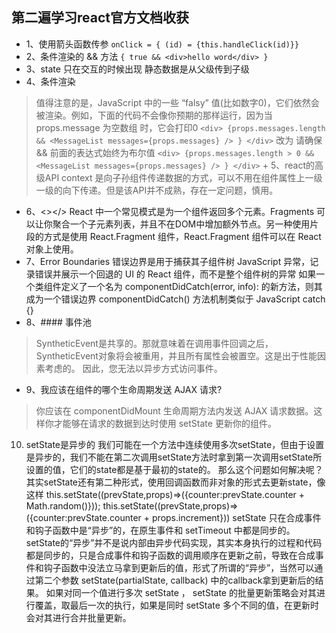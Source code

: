 ## 第二遍学习react官方文档收获
+ 1、使用箭头函数传参 `onClick = { (id) = {this.handleClick(id)}}`
+ 2、条件渲染的 && 方法  `{ true && <div>hello word</div> }`
+ 3、state 只在交互的时候出现 静态数据是从父级传到子级
+ 4、条件渲染
> 值得注意的是，JavaScript 中的一些 “falsy” 值(比如数字0)，它们依然会被渲染。例如，下面的代码不会像你预期的那样运行，因为当 props.message 为空数组
> 时，它会打印0
>    `<div>
>       {props.messages.length &&
>       <MessageList messages={props.messages} />
>        }
>     </div>`
> 改为 请确保 && 前面的表达式始终为布尔值
>     `<div>
>        {props.messages.length > 0 &&
>         <MessageList messages={props.messages} />
>        }
>     </div>`
+ 5、react的高级API context 是向子孙组件传递数据的方式，可以不用在组件属性上一级一级的向下传递。但是该API并不成熟，存在一定问题，慎用。
+ 6、<></> React 中一个常见模式是为一个组件返回多个元素。Fragments 可以让你聚合一个子元素列表，并且不在DOM中增加额外节点。另一种使用片段的方式是使用 React.Fragment 组件，React.Fragment 组件可以在 React 对象上使用。
+ 7、Error Boundaries 错误边界是用于捕获其子组件树 JavaScript 异常，记录错误并展示一个回退的 UI 的 React 组件，而不是整个组件树的异常 如果一个类组件定义了一个名为 componentDidCatch(error, info): 的新方法，则其成为一个错误边界 componentDidCatch() 方法机制类似于 JavaScript catch {}
+ 8、#### 事件池
> SyntheticEvent是共享的。那就意味着在调用事件回调之后，SyntheticEvent对象将会被重用，并且所有属性会被置空。这是出于性能因素考虑的。 因此，您无法以异步方式访问事件。
+ 9、我应该在组件的哪个生命周期发送 AJAX 请求?
> 你应该在 componentDidMount 生命周期方法内发送 AJAX 请求数据。这样你才能够在请求的数据到达时使用 setState 更新你的组件。

10. setState是异步的
我们可能在一个方法中连续使用多次setState，但由于设置是异步的，我们不能在第二次调用setState方法时拿到第一次调用setState所设置的值，它们的state都是基于最初的state的。
那么这个问题如何解决呢？
其实setState还有第二种形式，使用回调函数而非对象的形式去更新state，像这样
this.setState((prevState,props)=>({counter:prevState.counter + Math.random()}));
this.setState((prevState,props)=>({counter:prevState.counter + props.increment}))
setState 只在合成事件和钩子函数中是“异步”的，在原生事件和 setTimeout 中都是同步的。
setState的“异步”并不是说内部由异步代码实现，其实本身执行的过程和代码都是同步的，只是合成事件和钩子函数的调用顺序在更新之前，导致在合成事件和钩子函数中没法立马拿到更新后的值，形式了所谓的“异步”，当然可以通过第二个参数 setState(partialState, callback) 中的callback拿到更新后的结果。
如果对同一个值进行多次 setState ， setState 的批量更新策略会对其进行覆盖，取最后一次的执行，如果是同时 setState 多个不同的值，在更新时会对其进行合并批量更新。

